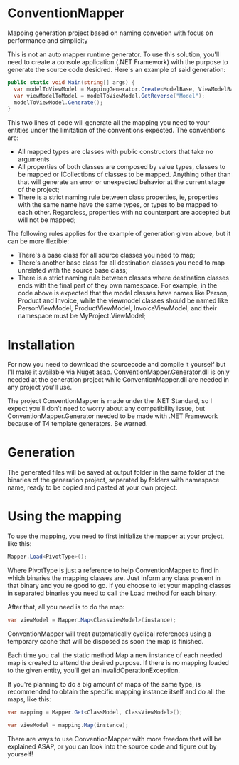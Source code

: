# ConventionMapper
Mapping generation project based on naming convetion with focus on performance and simplicity

This is not an auto mapper runtime generator. To use this solution, you'll need to create a console application (.NET Framework) with the purpose to generate the source code desidred. Here's an example of said generation:

```csharp
public static void Main(string[] args) {
  var modelToViewModel = MappingGenerator.Create<ModelBase, ViewModelBase>("MyProject.ViewModel");
  var viewModelToModel = modelToViewModel.GetReverse("Model");
  modelToViewModel.Generate();
}
```

This two lines of code will generate all the mapping you need to your entities under the limitation of the conventions expected.
The conventions are:

* All mapped types are classes with public constructors that take no arguments
* All properties of both classes are composed by value types, classes to be mapped or ICollections of classes to be mapped. Anything other than that will generate an error or unexpected behavior at the current stage of the project;
* There is a strict naming rule between class properties, ie, properties with the same name have the same types, or types to be mapped to each other. Regardless, properties with no counterpart are accepted but will not be mapped;

The following rules applies for the example of generation given above, but it can be more flexible:

* There's a base class for all source classes you need to map;
* There's another base class for all destination classes you need to map unrelated with the source base class;
* There is a strict naming rule between classes where destination classes ends with the final part of they own namespace. For example, in the code above is expected that the model classes have names like Person, Product and Invoice, while the viewmodel classes should be named like PersonViewModel, ProductViewModel, InvoiceViewModel, and their namespace must be MyProject.ViewModel;

# Installation

For now you need to download the sourcecode and compile it yourself but I'll make it available via Nuget asap. ConventionMapper.Generator.dll is only needed at the generation project while ConventionMapper.dll are needed in any project you'll use.

The project ConventionMapper is made under the .NET Standard, so I expect you'll don't need to worry about any compatibility issue, but ConventionMapper.Generator needed to be made with .NET Framework because of T4 template generators. Be warned.

# Generation

The generated files will be saved at output folder in the same folder of the binaries of the generation project, separated by folders with namespace name, ready to be copied and pasted at your own project.

# Using the mapping

To use the mapping, you need to first initialize the mapper at your project, like this:

```csharp
Mapper.Load<PivotType>();
```

Where PivotType is just a reference to help ConventionMapper to find in which binaries the mapping classes are. Just inform any class present in that binary and you're good to go. If you choose to let your mapping classes in separated binaries you need to call the Load method for each binary.

After that, all you need is to do the map:

```csharp
var viewModel = Mapper.Map<ClassViewModel>(instance);
```

ConventionMapper will treat automatically cyclical references using a temporary cache that will be disposed as soon the map is finished. 

Each time you call the static method Map a new instance of each needed map is created to attend the desired purpose. If there is no mapping loaded to the given entity, you'll get an InvalidOperationException.

If you're planning to do a big amount of maps of the same type, is recommended to obtain the specific mapping instance itself and do all the maps, like this:

```csharp
var mapping = Mapper.Get<ClassModel, ClassViewModel>();

var viewModel = mapping.Map(instance);
```

There are ways to use ConventionMapper with more freedom that will be explained ASAP, or you can look into the source code and figure out by yourself!
